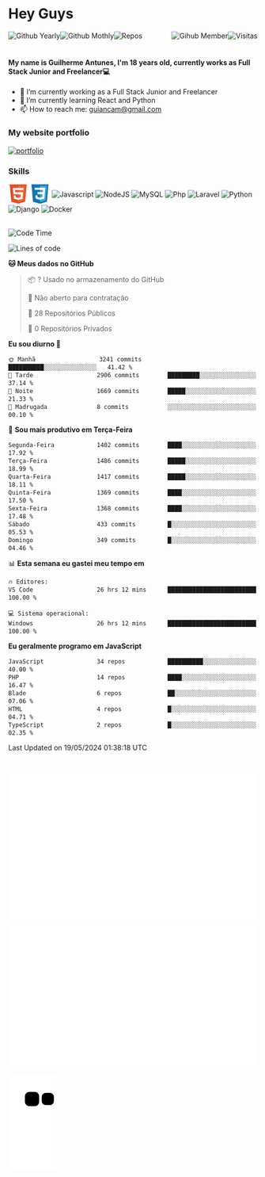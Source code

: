 # Hey Guys

<img align="right" alt="Visitas" src="https://komarev.com/ghpvc/?username=GuilhermeAntunes15&label=Profile%20views&color=blueviolet&style=flat">
<img title="Github Yearly commits" alt="Github Yearly" align="left" src="https://badges.strrl.dev/years/GuilhermeAntunes15?style=flat&color=blueviolet&logo=github" />
<img title="Github Yearly commits" alt="Github Mothly" align="left" src="https://badges.strrl.dev/commits/monthly/GuilhermeAntunes15?style=flat&color=blueviolet" />
<img title="Gihub Member" alt="Gihub Member" align="right" src="https://badges.strrl.dev/contributions/all/GuilhermeAntunes15?color=blueviolet" />
<img title="Repos" alt="Repos" align="left" src="https://badges.strrl.dev/repos/GuilhermeAntunes15?style=flat&color=blueviolet" />

<br />
<br />

#### My name is Guilherme Antunes, I'm 18 years old, currently works as Full Stack Junior and Freelancer💻

- 🔭 I’m currently working as a  Full Stack Junior and Freelancer
- 🌱 I’m currently learning React and Python
- 📫 How to reach me: guiancam@gmail.com

### My website portfolio

<div style="display: inline_block">
  <a href="http://guilhermeantunes.epizy.com/" target="_blank"><img align="center" alt="portfolio" height="40" width="80" src="https://img.shields.io/badge/bio.link-000000%7D?style=for-the-badge&logo=biolink&logoColor=white" /></a>
</div>

### Skills

<div style="display: inline_block">
  <img align="center" alt="HTML" height="40" width="40" src="https://raw.githubusercontent.com/devicons/devicon/master/icons/html5/html5-original.svg">
  <img align="center" alt="CSS" height="40" width="40" src="https://raw.githubusercontent.com/devicons/devicon/master/icons/css3/css3-original.svg">
  <img align="center" alt="Javascript" height="40" width="40" src="https://cdn.jsdelivr.net/gh/devicons/devicon/icons/javascript/javascript-original.svg" />
  <img align="center" alt="NodeJS" height="40" width="40" src="https://cdn.jsdelivr.net/gh/devicons/devicon/icons/nodejs/nodejs-original.svg" />
  <img align="center" alt="MySQL" height="40" width="40" src="https://cdn.jsdelivr.net/gh/devicons/devicon/icons/mysql/mysql-original.svg" />
  <img align="center" alt="Php" height="40" width="40" src="https://cdn.jsdelivr.net/gh/devicons/devicon/icons/php/php-original.svg" />
  <img align="center" alt="Laravel" height="40" width="40" src="https://cdn.jsdelivr.net/gh/devicons/devicon/icons/laravel/laravel-original.svg" />
  <img align="center" alt="Python" height="40" width="40" src="https://cdn.jsdelivr.net/gh/devicons/devicon/icons/python/python-original.svg" />
   <img align="center" alt="Django" height="40" width="40" src="https://cdn.jsdelivr.net/gh/devicons/devicon/icons/django/django-plain.svg" />
  <img align="center" alt="Docker" height="40" width="40" src="https://cdn.jsdelivr.net/gh/devicons/devicon/icons/docker/docker-original-wordmark.svg" />
</div>

<br/>

<!--START_SECTION:waka-->
![Code Time](http://img.shields.io/badge/Code%20Time-429%20hrs%2019%20mins-blue)

![Lines of code](https://img.shields.io/badge/Desde%20o%20Hello%20World%20eu%20escrevi-10.0%20million%20linhas%20de%20c%C3%B3digo-blue)

**🐱 Meus dados no GitHub** 

> 📦 ? Usado no armazenamento do GitHub 
 > 
> 🚫 Não aberto para contratação
 > 
> 📜 28 Repositórios Públicos 
 > 
> 🔑 0 Repositórios Privados 
 > 
**Eu sou diurno 🐤** 

```text
🌞 Manhã                  3241 commits        ██████████░░░░░░░░░░░░░░░   41.42 % 
🌆 Tarde                  2906 commits        █████████░░░░░░░░░░░░░░░░   37.14 % 
🌃 Noite                  1669 commits        █████░░░░░░░░░░░░░░░░░░░░   21.33 % 
🌙 Madrugada              8 commits           ░░░░░░░░░░░░░░░░░░░░░░░░░   00.10 % 
```
📅 **Sou mais produtivo em Terça-Feira** 

```text
Segunda-Feira            1402 commits        ████░░░░░░░░░░░░░░░░░░░░░   17.92 % 
Terça-Feira              1486 commits        █████░░░░░░░░░░░░░░░░░░░░   18.99 % 
Quarta-Feira             1417 commits        █████░░░░░░░░░░░░░░░░░░░░   18.11 % 
Quinta-Feira             1369 commits        ████░░░░░░░░░░░░░░░░░░░░░   17.50 % 
Sexta-Feira              1368 commits        ████░░░░░░░░░░░░░░░░░░░░░   17.48 % 
Sábado                   433 commits         █░░░░░░░░░░░░░░░░░░░░░░░░   05.53 % 
Domingo                  349 commits         █░░░░░░░░░░░░░░░░░░░░░░░░   04.46 % 
```


📊 **Esta semana eu gastei meu tempo em** 

```text
🔥 Editores: 
VS Code                  26 hrs 12 mins      █████████████████████████   100.00 % 

💻 Sistema operacional: 
Windows                  26 hrs 12 mins      █████████████████████████   100.00 % 
```

**Eu geralmente programo em JavaScript** 

```text
JavaScript               34 repos            ██████████░░░░░░░░░░░░░░░   40.00 % 
PHP                      14 repos            ████░░░░░░░░░░░░░░░░░░░░░   16.47 % 
Blade                    6 repos             ██░░░░░░░░░░░░░░░░░░░░░░░   07.06 % 
HTML                     4 repos             █░░░░░░░░░░░░░░░░░░░░░░░░   04.71 % 
TypeScript               2 repos             █░░░░░░░░░░░░░░░░░░░░░░░░   02.35 % 
```




 Last Updated on 19/05/2024 01:38:18 UTC
<!--END_SECTION:waka-->

<br/>

![Languages](https://github.com/GuilhermeAntunes15/github-stats/blob/master/generated/languages.svg)
![Overview](https://github.com/GuilhermeAntunes15/github-stats/blob/master/generated/overview.svg)

![Snake animation](https://github.com/GuilhermeAntunes15/GuilhermeAntunes15/blob/output/github-contribution-grid-snake.svg)
